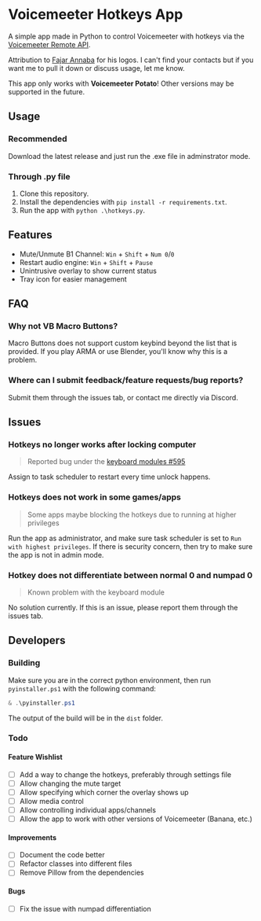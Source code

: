 # Voicemeeter Hotkeys App

A simple app made in Python to control Voicemeeter with hotkeys via the [Voicemeeter Remote API](https://download.vb-audio.com/Download_CABLE/VoicemeeterRemoteAPI.pdf).

Attribution to [Fajar Annaba](https://www.behance.net/fajarannaba28/projects) for his logos. I can't find your contacts but if you want me to pull it down or discuss usage, let me know.

This app only works with **Voicemeeter Potato**! Other versions may be supported in the future.

## Usage

### Recommended

Download the latest release and just run the .exe file in adminstrator mode.

### Through .py file

1. Clone this repository.
2. Install the dependencies with `pip install -r requirements.txt`.
3. Run the app with `python .\hotkeys.py`.

## Features

- Mute/Unmute B1 Channel: `Win` + `Shift` + `Num 0`/`0`
- Restart audio engine: `Win` + `Shift` + `Pause`
- Unintrusive overlay to show current status
- Tray icon for easier management

## FAQ

### Why not VB Macro Buttons?

Macro Buttons does not support custom keybind beyond the list that is provided. If you play ARMA or use Blender, you'll know why this is a problem.

### Where can I submit feedback/feature requests/bug reports?

Submit them through the issues tab, or contact me directly via Discord.

## Issues

### Hotkeys no longer works after locking computer

> Reported bug under the [keyboard modules #595](https://github.com/boppreh/keyboard/issues/595)

Assign to task scheduler to restart every time unlock happens.

### Hotkeys does not work in some games/apps

> Some apps maybe blocking the hotkeys due to running at higher privileges

Run the app as administrator, and make sure task scheduler is set to `Run with highest privileges`. If there is security concern, then try to make sure the app is not in admin mode.

### Hotkey does not differentiate between normal 0 and numpad 0

> Known problem with the keyboard module

No solution currently. If this is an issue, please report them through the issues tab.

## Developers

### Building

Make sure you are in the correct python environment, then run `pyinstaller.ps1` with the following command:

```powershell
& .\pyinstaller.ps1
```

The output of the build will be in the `dist` folder.

### Todo

#### Feature Wishlist

- [ ] Add a way to change the hotkeys, preferably through settings file
- [ ] Allow changing the mute target
- [ ] Allow specifying which corner the overlay shows up
- [ ] Allow media control
- [ ] Allow controlling individual apps/channels
- [ ] Allow the app to work with other versions of Voicemeeter (Banana, etc.)

#### Improvements

- [ ] Document the code better
- [ ] Refactor classes into different files
- [ ] Remove Pillow from the dependencies

#### Bugs

- [ ] Fix the issue with numpad differentiation
